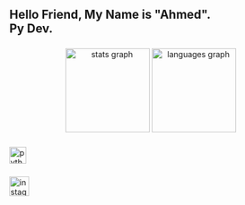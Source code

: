<h2 align="left">Hello Friend, My Name is "Ahmed".<br>Py Dev.</h2>

###

<div align="center">
  <img src="https://github-readme-stats.vercel.app/api?username=Ahmed-fsociety&hide_title=false&hide_rank=false&show_icons=true&include_all_commits=true&count_private=true&disable_animations=false&theme=dark&locale=en&hide_border=false" height="150" alt="stats graph"  />
  <img src="https://github-readme-stats.vercel.app/api/top-langs?username=Ahmed-fsociety&locale=en&hide_title=false&layout=compact&card_width=320&langs_count=5&theme=dark&hide_border=false" height="150" alt="languages graph"  />
</div>

###



<div align="left">
  <img src="https://cdn.jsdelivr.net/gh/devicons/devicon/icons/python/python-original.svg" height="30" alt="python logo"  />
</div>

###

<div align="left">
  <a href="https://www.instagram.com/ahmedheshamf/?hl=en" target="_blank">
    <img src="https://img.shields.io/static/v1?message=instagram&logo=instagram&label=&color=222222&logoColor=black&labelColor=&style=for-the-badge" height="35" alt="instagram logo"  />
  </a>
</div>


###
